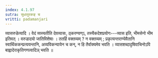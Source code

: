 ```yaml
---
index: 4.1.97
sutra: सुधातुरकङ् च
vritti: padamanjari
---
```


 व्यासरुडेत्यादि । वेदं व्यस्यतीति देवव्यासः, ठ्करण्यण्ऽ, तस्यैकदेशप्रयोगः---व्यास इति, भीमसेनो भीम इतिवत् । वरुडादयो जातिविशेषाः । ततर्हि वक्तव्यम् ? न वक्तव्यम् ; प्रकृत्यन्तराण्येवैतानि स्वार्थिककन्प्रत्ययन्तानि, अव्यविकन्यायेन च कन्, न हि तैर्वाक्यमेव भवति । व्यासशब्दादृषिवाचिनोऽपि बाह्वादेराकृतिगणत्वादिञ् भवति ॥